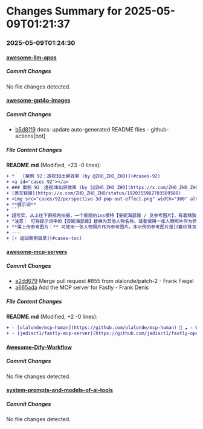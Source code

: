 # Changes Summary for 2025-05-09T01:21:37

### 2025-05-09T01:24:30

#### [awesome-llm-apps](https://github.com/Shubhamsaboo/awesome-llm-apps)

##### Commit Changes

No file changes detected.

#### [awesome-gpt4o-images](https://github.com/jamez-bondos/awesome-gpt4o-images)

##### Commit Changes

- [b5d81f9](https://github.com/jamez-bondos/awesome-gpt4o-images/commit/b5d81f96a8bc5434b1df21e4d3352e4aaa32925a) docs: update auto-generated README files - github-actions[bot]


##### File Content Changes

**README.md** (Modified, +23 -0 lines):

```diff
+ *   [案例 92：透视3D出屏效果 (by @ZHO_ZHO_ZHO)](#cases-92)
+ <a id="cases-92"></a>
+ ### 案例 92：透视3D出屏效果 (by [@ZHO_ZHO_ZHO](https://x.com/ZHO_ZHO_ZHO))
+ [原文链接](https://x.com/ZHO_ZHO_ZHO/status/1920355982703509588)
+ <img src="cases/92/perspective-3d-pop-out-effect.png" width="300" alt="透视3D出屏效果">
+ **提示词**
+ ```
+ 超写实，从上往下俯视角拍摄，一个美丽的ins模特【安妮海瑟薇 / 见参考图片】，有着精致美丽的妆容和时尚的造型，站在一部被人托起的智能手机屏幕上，画面营造出强烈的透视错觉。强调女孩从手机中站出来的三维效果。她戴着黑框眼镜，穿着高街风，俏皮地摆着可爱的pose。手机屏幕被处理成深色地板，像是一个小舞台。场景使用强烈的强制透视（forced perspective）表现手掌、手机与女孩之间的比例差异。背景为干净的灰色，使用柔和室内光，浅景深，整体风格为超现实写实合成。透视特别强
+ *注意： 可将提示词中的【安妮海瑟薇】替换为其他人物名称。或者使用一张人物照片作为参考图片。*
+ **需上传参考图片：** 可使用一张人物照片作为参考图片。本示例的参考图片是[《戴珍珠耳环的少女》](./references/Meisje_met_de_parel.jpg)。
+ ---
+ [⬆️ 返回案例目录](#cases-toc)
```



#### [awesome-mcp-servers](https://github.com/punkpeye/awesome-mcp-servers)

##### Commit Changes

- [a2dd679](https://github.com/punkpeye/awesome-mcp-servers/commit/a2dd6794413781d66adb80d4199334d92b2ece90) Merge pull request #855 from olalonde/patch-2 - Frank Fiegel
- [a665ada](https://github.com/punkpeye/awesome-mcp-servers/commit/a665adad83708e967a03529faf5b9b0d5744c07a) Add the MCP server for Fastly - Frank Denis


##### File Content Changes

**README.md** (Modified, +2 -0 lines):

```diff
+ - [olalonde/mcp-human](https://github.com/olalonde/mcp-human) 📇 ☁️ - When your LLM needs human assistance (through AWS Mechanical Turk)
+ - [jedisct1/fastly-mcp-server](https://github.com/jedisct1/fastly-openapi-schema) 🎖️ 📇 ☁️ - Integration with h Fastly services
```



#### [Awesome-Dify-Workflow](https://github.com/svcvit/Awesome-Dify-Workflow)

##### Commit Changes

No file changes detected.

#### [system-prompts-and-models-of-ai-tools](https://github.com/x1xhlol/system-prompts-and-models-of-ai-tools)

##### Commit Changes

No file changes detected.
